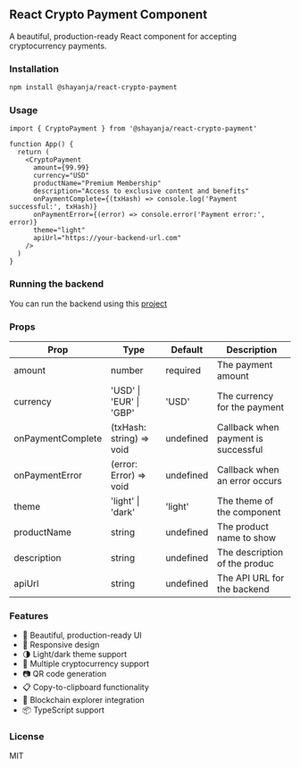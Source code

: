 ## React Crypto Payment Component

A beautiful, production-ready React component for accepting cryptocurrency payments.

### Installation

```bash
npm install @shayanja/react-crypto-payment
```

### Usage

```tsx
import { CryptoPayment } from '@shayanja/react-crypto-payment'

function App() {
  return (
    <CryptoPayment
      amount={99.99}
      currency="USD"
      productName="Premium Membership"
      description="Access to exclusive content and benefits"
      onPaymentComplete={(txHash) => console.log('Payment successful:', txHash)}
      onPaymentError={(error) => console.error('Payment error:', error)}
      theme="light"
      apiUrl="https://your-backend-url.com"
    />
  )
}
```

### Running the backend

You can run the backend using this [project](https://github.com/ShayanJa/crypto-payment-api)

### Props

| Prop              | Type                     | Default   | Description                         |
| ----------------- | ------------------------ | --------- | ----------------------------------- |
| amount            | number                   | required  | The payment amount                  |
| currency          | 'USD' \| 'EUR' \| 'GBP'  | 'USD'     | The currency for the payment        |
| onPaymentComplete | (txHash: string) => void | undefined | Callback when payment is successful |
| onPaymentError    | (error: Error) => void   | undefined | Callback when an error occurs       |
| theme             | 'light' \| 'dark'        | 'light'   | The theme of the component          |
| productName       | string                   | undefined | The product name to show            |
| description       | string                   | undefined | The description of the produc       |
| apiUrl            | string                   | undefined | The API URL for the backend         |

### Features

- 🎨 Beautiful, production-ready UI
- 📱 Responsive design
- 🌗 Light/dark theme support
- 💱 Multiple cryptocurrency support
- 📷 QR code generation
- 📋 Copy-to-clipboard functionality
- 🔗 Blockchain explorer integration
- 📦 TypeScript support

### License

MIT
